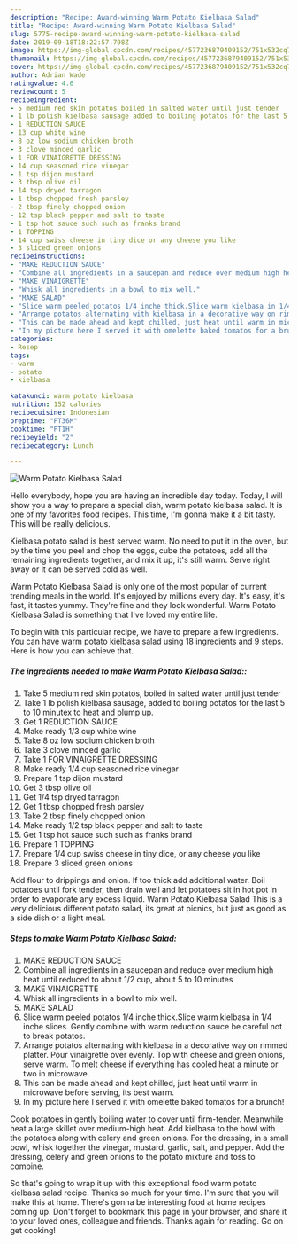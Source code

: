 ```yaml
---
description: "Recipe: Award-winning Warm Potato Kielbasa Salad"
title: "Recipe: Award-winning Warm Potato Kielbasa Salad"
slug: 5775-recipe-award-winning-warm-potato-kielbasa-salad
date: 2019-09-18T18:22:57.798Z
image: https://img-global.cpcdn.com/recipes/4577236879409152/751x532cq70/warm-potato-kielbasa-salad-recipe-main-photo.jpg
thumbnail: https://img-global.cpcdn.com/recipes/4577236879409152/751x532cq70/warm-potato-kielbasa-salad-recipe-main-photo.jpg
cover: https://img-global.cpcdn.com/recipes/4577236879409152/751x532cq70/warm-potato-kielbasa-salad-recipe-main-photo.jpg
author: Adrian Wade
ratingvalue: 4.6
reviewcount: 5
recipeingredient:
- 5 medium red skin potatos boiled in salted water until just tender
- 1 lb polish kielbasa sausage added to boiling potatos for the last 5 to 10 minutex to heat and plump up
- 1 REDUCTION SAUCE
- 13 cup white wine
- 8 oz low sodium chicken broth
- 3 clove minced garlic
- 1 FOR VINAIGRETTE DRESSING
- 14 cup seasoned rice vinegar
- 1 tsp dijon mustard
- 3 tbsp olive oil
- 14 tsp dryed tarragon
- 1 tbsp chopped fresh parsley
- 2 tbsp finely chopped onion
- 12 tsp black pepper and salt to taste
- 1 tsp hot sauce such such as franks brand
- 1 TOPPING
- 14 cup swiss cheese in tiny dice or any cheese you like
- 3 sliced green onions
recipeinstructions:
- "MAKE REDUCTION SAUCE"
- "Combine all ingredients in a saucepan and reduce over medium high heat until reduced to about 1/2 cup, about 5 to 10 minutes"
- "MAKE VINAIGRETTE"
- "Whisk all ingredients in a bowl to mix well."
- "MAKE SALAD"
- "Slice warm peeled potatos 1/4 inche thick.Slice warm kielbasa in 1/4 inche slices. Gently combine with warm reduction sauce be careful not to break potatos."
- "Arrange potatos alternating with kielbasa in a decorative way on rimmed platter. Pour vinaigrette over evenly. Top with cheese and green onions, serve warm. To melt cheese if everything has cooled heat a minute or two in microwave."
- "This can be made ahead and kept chilled, just heat until warm in microwave before serving, its best warm."
- "In my picture here I served it with omelette baked tomatos for a brunch!"
categories:
- Resep
tags:
- warm
- potato
- kielbasa

katakunci: warm potato kielbasa
nutrition: 152 calories
recipecuisine: Indonesian
preptime: "PT36M"
cooktime: "PT1H"
recipeyield: "2"
recipecategory: Lunch

---
```



![Warm Potato Kielbasa Salad](https://img-global.cpcdn.com/recipes/4577236879409152/751x532cq70/warm-potato-kielbasa-salad-recipe-main-photo.jpg)

Hello everybody, hope you are having an incredible day today. Today, I will show you a way to prepare a special dish, warm potato kielbasa salad. It is one of my favorites food recipes. This time, I'm gonna make it a bit tasty. This will be really delicious.

Kielbasa potato salad is best served warm. No need to put it in the oven, but by the time you peel and chop the eggs, cube the potatoes, add all the remaining ingredients together, and mix it up, it&#39;s still warm. Serve right away or it can be served cold as well.

Warm Potato Kielbasa Salad is only one of the most popular of current trending meals in the world. It's enjoyed by millions every day. It's easy, it's fast, it tastes yummy. They're fine and they look wonderful. Warm Potato Kielbasa Salad is something that I've loved my entire life.


To begin with this particular recipe, we have to prepare a few ingredients. You can have warm potato kielbasa salad using 18 ingredients and 9 steps. Here is how you can achieve that.

##### The ingredients needed to make Warm Potato Kielbasa Salad::

1. Take 5 medium red skin potatos, boiled in salted water until just tender
1. Take 1 lb polish kielbasa sausage, added to boiling potatos for the last 5 to 10 minutex to heat and plump up.
1. Get 1 REDUCTION SAUCE
1. Make ready 1/3 cup white wine
1. Take 8 oz low sodium chicken broth
1. Take 3 clove minced garlic
1. Take 1 FOR VINAIGRETTE DRESSING
1. Make ready 1/4 cup seasoned rice vinegar
1. Prepare 1 tsp dijon mustard
1. Get 3 tbsp olive oil
1. Get 1/4 tsp dryed tarragon
1. Get 1 tbsp chopped fresh parsley
1. Take 2 tbsp finely chopped onion
1. Make ready 1/2 tsp black pepper and salt to taste
1. Get 1 tsp hot sauce such such as franks brand
1. Prepare 1 TOPPING
1. Prepare 1/4 cup swiss cheese in tiny dice, or any cheese you like
1. Prepare 3 sliced green onions


Add flour to drippings and onion. If too thick add additional water. Boil potatoes until fork tender, then drain well and let potatoes sit in hot pot in order to evaporate any excess liquid. Warm Potato Kielbasa Salad This is a very delicious different potato salad, its great at picnics, but just as good as a side dish or a light meal. 

##### Steps to make Warm Potato Kielbasa Salad:

1. MAKE REDUCTION SAUCE
1. Combine all ingredients in a saucepan and reduce over medium high heat until reduced to about 1/2 cup, about 5 to 10 minutes
1. MAKE VINAIGRETTE
1. Whisk all ingredients in a bowl to mix well.
1. MAKE SALAD
1. Slice warm peeled potatos 1/4 inche thick.Slice warm kielbasa in 1/4 inche slices. Gently combine with warm reduction sauce be careful not to break potatos.
1. Arrange potatos alternating with kielbasa in a decorative way on rimmed platter. Pour vinaigrette over evenly. Top with cheese and green onions, serve warm. To melt cheese if everything has cooled heat a minute or two in microwave.
1. This can be made ahead and kept chilled, just heat until warm in microwave before serving, its best warm.
1. In my picture here I served it with omelette baked tomatos for a brunch!


Cook potatoes in gently boiling water to cover until firm-tender. Meanwhile heat a large skillet over medium-high heat. Add kielbasa to the bowl with the potatoes along with celery and green onions. For the dressing, in a small bowl, whisk together the vinegar, mustard, garlic, salt, and pepper. Add the dressing, celery and green onions to the potato mixture and toss to combine. 

So that's going to wrap it up with this exceptional food warm potato kielbasa salad recipe. Thanks so much for your time. I'm sure that you will make this at home. There's gonna be interesting food at home recipes coming up. Don't forget to bookmark this page in your browser, and share it to your loved ones, colleague and friends. Thanks again for reading. Go on get cooking!

